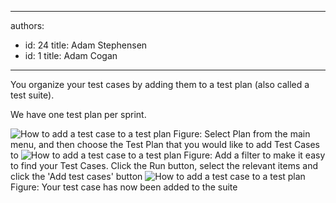 

---
authors:
  - id: 24
    title: Adam Stephensen
  - id: 1
    title: Adam Cogan
---




<span class='intro'> <p>You organize your test cases by adding them to a test plan (also called a test suite).</p> </span>

<p>We have one test plan per sprint.</p>

<img src="/SoftwareDevelopment/RulesToBetterUserAcceptanceTests/PublishingImages/add-tc-to-tp-1.jpg" alt="How to add a test case to a test plan" class="ms-rteCustom-ImageArea" />
<span class="ms-rteCustom-FigureNormal">Figure&#58; Select Plan from the main menu, and then choose the Test Plan that you would like to add Test Cases to</span>

<img src="/SoftwareDevelopment/RulesToBetterUserAcceptanceTests/PublishingImages/add-tc-to-tp-2.jpg" alt="How to add a test case to a test plan" class="ms-rteCustom-ImageArea" />
<span class="ms-rteCustom-FigureNormal">Figure&#58; Add a filter to make it easy to find your Test Cases. Click the Run button, select the relevant items and click the 'Add test cases' button</span>

<img src="/SoftwareDevelopment/RulesToBetterUserAcceptanceTests/PublishingImages/add-tc-to-tp-3.jpg" alt="How to add a test case to a test plan" class="ms-rteCustom-ImageArea" />
<span class="ms-rteCustom-FigureNormal">Figure&#58; Your test case has now been added to the suite</span>



